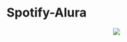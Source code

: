 ﻿# Spotify-Alura
 <p align="center">
<img loading="lazy" src="http://img.shields.io/static/v1?label=STATUS&message=EM%20FINALIZADO&color=RED&style=for-the-badge"/>
</p>
